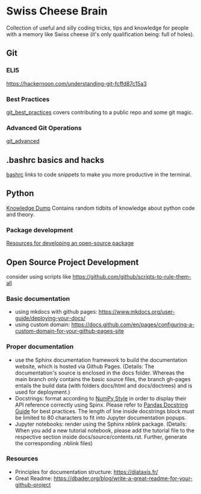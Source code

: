 # Swiss Cheese Brain
Collection of useful and silly coding tricks, tips and knowledge for people with a memory like Swiss cheese (it's only qualification being: full of holes).

## Git 
### ELI5
https://hackernoon.com/understanding-git-fcffd87c15a3

### Best Practices
[git_best_practices](git_best_practices.md) covers contributing to a public repo and some git magic.

### Advanced Git Operations
[git_advanced](git_advanced.md)

## .bashrc basics and hacks
[bashrc](bashrc.md) links to code snippets to make you more productive in the terminal.

## Python
[Knowledge Dump](python/knowledge_dump.md) Contains random tidbits of knowledge about python code and theory.

### Package development
[Resources for developing an open-source package](python/package_dev.md)



## Open Source Project Development
consider using scripts like https://github.com/github/scripts-to-rule-them-all

### Basic documentation
* using mkdocs with github pages: https://www.mkdocs.org/user-guide/deploying-your-docs/
* using custom domain: https://docs.github.com/en/pages/configuring-a-custom-domain-for-your-github-pages-site

### Proper documentation
* use the Sphinx documentation framework to build the documentation website, which is hosted via Github Pages. (Details: The documentation's source is enclosed in the docs folder. Whereas the main branch only contains the basic source files, the branch gh-pages entails the build data (with folders docs/html and docs/doctrees) and is used for deployment.)
* Docstrings: format according to [NumPy Style](https://sphinxcontrib-napoleon.readthedocs.io/en/latest/example_numpy.html#example-numpy) in order to display their API reference correctly using Spinx. Please refer to [Pandas Docstring Guide](https://pandas.pydata.org/pandas-docs/stable/development/contributing_docstring.html#) for best practices. The length of line inside docstrings block must be limited to 80 characters to fit into Jupyter documentation popups.
* Jupyter notebooks: render using the Sphinx nblink package. (Details: When you add a new tutorial notebook, please add the tutorial file to the respective section inside docs/source/contents.rst. Further, generate the corresponding .nblink files)

### Resources
* Principles for documentation structure: https://diataxis.fr/
* Great Readme: https://dbader.org/blog/write-a-great-readme-for-your-github-project
